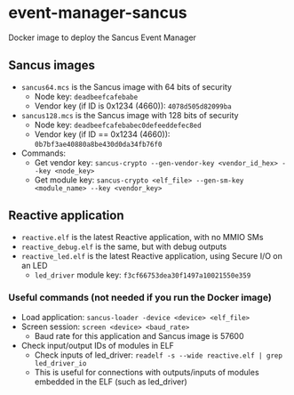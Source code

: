 # event-manager-sancus
Docker image to deploy the Sancus Event Manager

## Sancus images

- `sancus64.mcs` is the Sancus image with 64 bits of security
    - Node key: `deadbeefcafebabe`
    - Vendor key (if ID is 0x1234 (4660)):  `4078d505d82099ba`
- `sancus128.mcs` is the Sancus image with 128 bits of security
    - Node key: `deadbeefcafebabec0defeeddefec8ed`
    - Vendor key (if ID == 0x1234 (4660)): `0b7bf3ae40880a8be430d0da34fb76f0`
- Commands:
    - Get vendor key: `sancus-crypto --gen-vendor-key <vendor_id_hex> --key <node_key>`
    - Get module key: `sancus-crypto <elf_file> --gen-sm-key <module_name> --key <vendor_key>`

## Reactive application

- `reactive.elf` is the latest Reactive application, with no MMIO SMs
- `reactive_debug.elf` is the same, but with debug outputs
- `reactive_led.elf` is the latest Reactive application, using Secure I/O on an LED
    - `led_driver` module key: `f3cf66753dea30f1497a10021550e359`

### Useful commands (not needed if you run the Docker image)
- Load application: `sancus-loader -device <device> <elf_file>`
- Screen session: `screen <device> <baud_rate>`
    - Baud rate for this application and Sancus image is 57600
- Check input/output IDs of modules in ELF
    - Check inputs of led_driver: `readelf -s --wide reactive.elf | grep led_driver_io`
    - This is useful for connections with outputs/inputs of modules embedded in the ELF (such as led_driver)